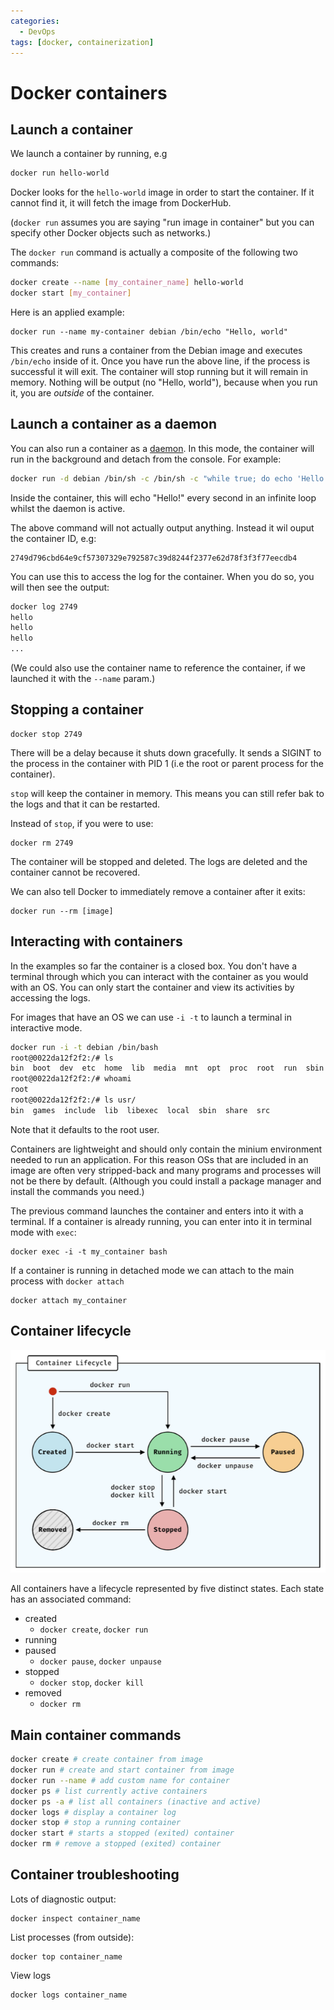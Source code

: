```yaml
---
categories:
  - DevOps
tags: [docker, containerization]
---
```


# Docker containers

## Launch a container

We launch a container by running, e.g

```sh
docker run hello-world
```

Docker looks for the `hello-world` image in order to start the container. If it
cannot find it, it will fetch the image from DockerHub.

(`docker run` assumes you are saying "run image in container" but you can
specify other Docker objects such as networks.)

The `docker run` command is actually a composite of the following two commands:

```sh
docker create --name [my_container_name] hello-world
docker start [my_container]
```

Here is an applied example:

```
docker run --name my-container debian /bin/echo "Hello, world"
```

This creates and runs a container from the Debian image and executes `/bin/echo`
inside of it. Once you have run the above line, if the process is successful it
will exit. The container will stop running but it will remain in memory. Nothing
will be output (no "Hello, world"), because when you run it, you are _outside_
of the container.

## Launch a container as a daemon

You can also run a container as a [daemon](). In this mode, the container will
run in the background and detach from the console. For example:

```sh
docker run -d debian /bin/sh -c /bin/sh -c "while true; do echo 'Hello!'; sleep 1; done"
```

Inside the container, this will echo "Hello!" every second in an infinite loop
whilst the daemon is active.

The above command will not actually output anything. Instead it wil ouput the
container ID, e.g:

```
2749d796cbd64e9cf57307329e792587c39d8244f2377e62d78f3f3f77eecdb4
```

You can use this to access the log for the container. When you do so, you will
then see the output:

```sh
docker log 2749
hello
hello
hello
...
```

(We could also use the container name to reference the container, if we launched
it with the `--name` param.)

## Stopping a container

```
docker stop 2749
```

There will be a delay because it shuts down gracefully. It sends a SIGINT to the
process in the container with PID 1 (i.e the root or parent process for the
container).

`stop` will keep the container in memory. This means you can still refer bak to
the logs and that it can be restarted.

Instead of `stop`, if you were to use:

```
docker rm 2749
```

The container will be stopped and deleted. The logs are deleted and the
container cannot be recovered.

We can also tell Docker to immediately remove a container after it exits:

```
docker run --rm [image]
```

## Interacting with containers

In the examples so far the container is a closed box. You don't have a terminal
through which you can interact with the container as you would with an OS. You
can only start the container and view its activities by accessing the logs.

For images that have an OS we can use `-i -t` to launch a terminal in
interactive mode.

```sh
docker run -i -t debian /bin/bash
root@0022da12f2f2:/# ls
bin  boot  dev	etc  home  lib	media  mnt  opt  proc  root  run  sbin	srv  sys  tmp  usr  var
root@0022da12f2f2:/# whoami
root
root@0022da12f2f2:/# ls usr/
bin  games  include  lib  libexec  local  sbin	share  src
```

Note that it defaults to the root user.

Containers are lightweight and should only contain the minium environment needed
to run an application. For this reason OSs that are included in an image are
often very stripped-back and many programs and processes will not be there by
default. (Although you could install a package manager and install the commands
you need.)

The previous command launches the container and enters into it with a terminal.
If a container is already running, you can enter into it in terminal mode with
`exec`:

```
docker exec -i -t my_container bash
```

If a container is running in detached mode we can attach to the main process
with `docker attach`

```
docker attach my_container
```

## Container lifecycle

![](/_img/container-lifecycle.png)

All containers have a lifecycle represented by five distinct states. Each state
has an associated command:

- created
  - `docker create`, `docker run`
- running
- paused
  - `docker pause`, `docker unpause`
- stopped
  - `docker stop`, `docker kill`
- removed
  - `docker rm`

## Main container commands

```sh
docker create # create container from image
docker run # create and start container from image
docker run --name # add custom name for container
docker ps # list currently active containers
docker ps -a # list all containers (inactive and active)
docker logs # display a container log
docker stop # stop a running container
docker start # starts a stopped (exited) container
docker rm # remove a stopped (exited) container
```

## Container troubleshooting

Lots of diagnostic output:

```
docker inspect container_name
```

List processes (from outside):

```
docker top container_name
```

View logs

```
docker logs container_name
```
